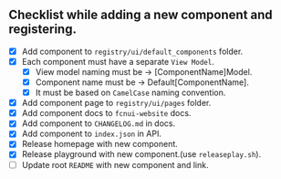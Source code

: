 ## Checklist while adding a new component and registering.

- [x] Add component to `registry/ui/default_components` folder.
- [x] Each component must have a separate `View Model`.
  - [x] View model naming must be -> [ComponentName]Model.
  - [x] Component name must be -> Default[ComponentName].
  - [x] It must be based on `CamelCase` naming convention.
- [x] Add component page to `registry/ui/pages` folder.
- [x] Add component docs to `fcnui-website` docs.
- [x] Add component to `CHANGELOG.md` in docs.
- [x] Add component to `index.json` in API.
- [x] Release homepage with new component.
- [x] Release playground with new component.(use `releaseplay.sh`).
- [ ] Update root `README` with new component and link.